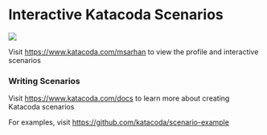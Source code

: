 # Interactive Katacoda Scenarios

[![](http://shields.katacoda.com/katacoda/msarhan/count.svg)](https://www.katacoda.com/msarhan "Get your profile on Katacoda.com")

Visit https://www.katacoda.com/msarhan to view the profile and interactive scenarios

### Writing Scenarios
Visit https://www.katacoda.com/docs to learn more about creating Katacoda scenarios

For examples, visit https://github.com/katacoda/scenario-example
